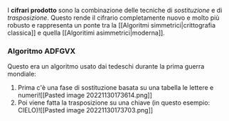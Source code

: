 I **cifrari prodotto** sono la combinazione delle tecniche di *sostituzione* e di *trasposizione*.
Questo rende il cifrario completamente nuovo e molto più robusto e rappresenta un ponte tra la [[Algoritmi simmetrici|crittografia classica]] e quella [[Algoritimi asimmetrici|moderna]].

### Algoritmo ADFGVX
Questo era un algoritmo usato dai tedeschi durante la prima guerra mondiale:
1. Prima c'è una fase di sostituzione basata su una tabella le lettere e numeri![[Pasted image 20221130173614.png]]
2. Poi viene fatta la trasposizione su una chiave (in questo esempio: CIELO)![[Pasted image 20221130173703.png]]